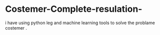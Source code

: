 # Costemer-Complete-resulation-
i have using python leg and machine learning tools to solve the problame costemer .
